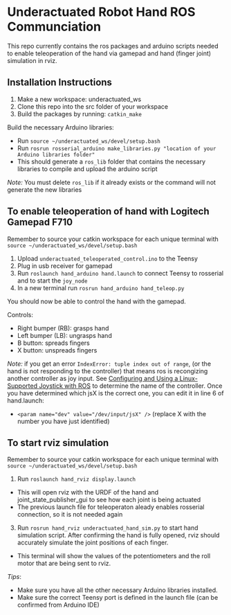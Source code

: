 # Underactuated Robot Hand ROS Communciation
This repo currently contains the ros packages and arduino scripts needed to enable teleoperation of the hand via gamepad and hand (finger joint) simulation in rviz.

## Installation Instructions
1. Make a new workspace: underactuated_ws
2. Clone this repo into the src folder of your workspace
2. Build the packages by running: `catkin_make`

Build the necessary Arduino libraries:
- Run `source ~/underactuated_ws/devel/setup.bash`
- Run `rosrun rosserial_arduino make_libraries.py "location of your Arduino libraries folder"`
- This should generate a `ros_lib` folder that contains the necessary libraries to compile and upload the arduino script

*Note:* You must delete `ros_lib` if it already exists or the command will not generate the new libraries

## To enable teleoperation of hand with Logitech Gamepad F710
Remember to source your catkin workspace for each unique terminal with `source ~/underactuated_ws/devel/setup.bash`
1. Upload `underactuated_teleoperated_control.ino` to the Teensy
2. Plug in usb receiver for gamepad
3. Run `roslaunch hand_arduino hand.launch` to connect Teensy to rosserial and to start the `joy_node`
4. In a new terminal run `rosrun hand_arduino hand_teleop.py`

You should now be able to control the hand with the gamepad.

Controls:
- Right bumper (RB): grasps hand
- Left bumper (LB): ungrasps hand
- B button: spreads fingers
- X button: unspreads fingers

*Note:* if you get an error `IndexError: tuple index out of range`, (or the hand is not responding to the controller) that means ros is recongizing another controller as joy input. See [Configuring and Using a Linux-Supported Joystick with ROS](http://wiki.ros.org/joy/Tutorials/ConfiguringALinuxJoystick) to determine the name of the controller. Once you have determined which jsX is the correct one, you can edit it in line 6 of hand.launch:
- `<param name="dev" value="/dev/input/jsX" />` (replace X with the number you have just identified)

## To start rviz simulation
Remember to source your catkin workspace for each unique terminal with `source ~/underactuated_ws/devel/setup.bash`

1. Run `roslaunch hand_rviz display.launch`
- This will open rviz with the URDF of the hand and joint_state_publisher_gui to see how each joint is being actuated
- The previous launch file for teleoperaton aleady enables rosserial connection, so it is not needed again
3. Run `rosrun hand_rviz underactuated_hand_sim.py` to start hand simulation script. After confirming the hand is fully opened, rviz should accurately simulate the joint positions of each finger. 
- This terminal will show the values of the potentiometers and the roll motor that are being sent to rviz.

*Tips*:
-  Make sure you have all the other necessary Arduino libraries installed.
- Make sure the correct Teensy port is defined in the launch file (can be confirmed from Arduino IDE)
